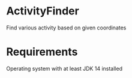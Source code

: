 # ActivityFinder

Find various activity based on given coordinates

# Requirements
Operating system with at least JDK 14 installed
